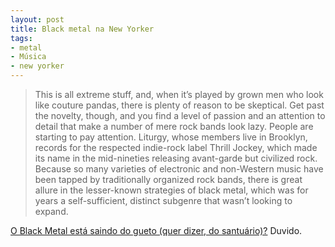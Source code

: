 ```yaml
---
layout: post
title: Black metal na New Yorker
tags:
- metal
- Música
- new yorker
---
```


> This is all extreme stuff, and, when it’s played by grown men who look like couture pandas, there is plenty of reason to be skeptical. Get past the novelty, though, and you find a level of passion and an attention to detail that make a number of mere rock bands look lazy. People are starting to pay attention. Liturgy, whose members live in Brooklyn, records for the respected indie-rock label Thrill Jockey, which made its name in the mid-nineties releasing avant-garde but civilized rock. Because so many varieties of electronic and non-Western music have been tapped by traditionally organized rock bands, there is great allure in the lesser-known strategies of black metal, which was for years a self-sufficient, distinct subgenre that wasn’t looking to expand.

[O Black Metal está saindo do gueto (quer dizer, do santuário)?](http://www.newyorker.com/arts/critics/musical/2011/10/10/111010crmu_music_frerejones) Duvido.
